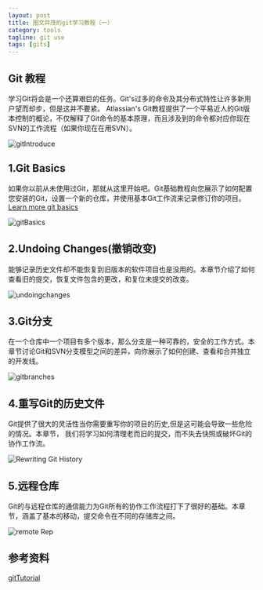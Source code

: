 ```yaml
---
layout: post
title: 图文并茂的git学习教程（一）
category: tools
tagline: git use
tags: [gits]
---
```


## Git 教程
学习Git将会是一个还算艰巨的任务。Git's过多的命令及其分布式特性让许多新用户望而却步，但是这并不要紧。
Atlassian's Git教程提供了一个平易近人的Git版本控制的概论，不仅解释了Git命令的基本原理，而且涉及到的命令都对应你现在SVN的工作流程（如果你现在在用SVN）。

![gitIntroduce][gitIntroduce]

## 1.Git Basics
如果你以前从未使用过Git，那就从这里开始吧。Git基础教程向您展示了如何配置您安装的Git，设置一个新的仓库，并使用基本Git工作流来记录修订你的项目。
[Learn more git basics]

![gitBasics][gitBasics]

## 2.Undoing Changes(撤销改变)
能够记录历史文件却不能恢复到旧版本的软件项目也是没用的。本章节介绍了如何查看旧的提交，恢复文件包含的更改，和复位未提交的改变。

![undoingchanges][undoingchanges]

## 3.Git分支
在一个仓库中一个项目有多个版本，那么分支是一种可靠的，安全的工作方式。本章节讨论Git和SVN分支模型之间的差异，向你展示了如何创建、查看和合并独立的开发线。

![gitbranches][gitbranches]

## 4.重写Git的历史文件
Git提供了很大的灵活性当你需要重写你的项目的历史,但是这可能会导致一些危险的情况。本章节，
我们将学习如何清理老而旧的提交，而不失去快照或破坏Git的协作工作流。

![Rewriting Git History][Rewriting Git History]

## 5.远程仓库
Git的与远程仓库的通信能力为Git所有的协作工作流程打下了很好的基础。本章节，涵盖了基本的移动，提交命令在不同的存储库之间。

![remote Rep][remote Rep]

## 参考资料
[gitTutorial][gitTutorial]

[gitTutorial]: https://www.atlassian.com/git

[gitIntroduce]: https://www.atlassian.com/wac/landing/git/tutorial/pageSections/0/contentColumnTwo/0/imageBinary/git_tutorials.png "gitIntroduce"
[gitBasics]: https://www.atlassian.com/wac/landing/git/tutorial/pageSections/00/pageSections/0/contentColumnTwo/0/imageBinary/git_training-basics.png "gitBasics"
[undoingchanges]: https://www.atlassian.com/wac/landing/git/tutorial/pageSections/00/pageSections/00/contentColumnTwo/0/imageBinary/git-training-undoing-changes.png "Undoing Changes"
[gitbranches]: https://www.atlassian.com/wac/landing/git/tutorial/pageSections/00/pageSections/01/contentColumnTwo/0/imageBinary/git-tutorial-branching-merge-1.png "Git Branches"
[Rewriting Git History]: https://www.atlassian.com/wac/landing/git/tutorial/pageSections/00/pageSections/02/contentColumnTwo/0/imageBinary/git-tutorial-rewriting-history-1.png: "Rewriting Git History"
[remote Rep]: https://www.atlassian.com/wac/landing/git/tutorial/pageSections/00/pageSections/03/contentColumnTwo/0/imageBinary/git-training-remote-repositories-1.png "remote Rep"

[Learn more git basics]: /gits/2013/08/08/git-tutorials-basics
